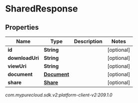 # SharedResponse


## Properties

| Name | Type | Description | Notes |
| ------------ | ------------- | ------------- | ------------- |
| **id** | **String** |  |  [optional] |
| **downloadUri** | **String** |  |  [optional] |
| **viewUri** | **String** |  |  [optional] |
| **document** | [**Document**](Document) |  |  [optional] |
| **share** | [**Share**](Share) |  |  [optional] |




_com.mypurecloud.sdk.v2:platform-client-v2:209.1.0_
